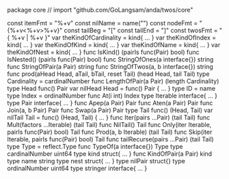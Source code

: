 package core // import "github.com/GoLangsam/anda/twos/core"

const itemFmt = "%+v"
const nilName = name("<noName>")
const nodeFmt = "{%+v<%+v>%+v}"
const tailBeg = "["
const tailEnd = "]"
const twosFmt = "{ %+v | %+v }"
var theKindOfCardinality = kind{ ... }
var theKindOfIndex = kind{ ... }
var theKindOfKind = kind{ ... }
var theKindOfName = kind{ ... }
var theKindOfNest = kind{ ... }
func IsKind() (pairIs func(Pair) bool)
func IsNested() (pairIs func(Pair) bool)
func StringOfOnes(a interface{}) string
func StringOfPair(a Pair) string
func StringOfTwos(a, b interface{}) string
func prod(aHead Head, aTail, bTail, reset Tail) (head Head, tail Tail)
type Cardinality = cardinalNumber
    func LengthOfPair(a Pair) (length Cardinality)
type Head func() Pair
    var nilHead Head = func() Pair { ... }
type ID = name
type Index = ordinalNumber
    func At(i int) Index
type Iterable interface{ ... }
type Pair interface{ ... }
    func Apep(a Pair) Pair
    func Aten(a Pair) Pair
    func Join(a, b Pair) Pair
    func Swap(a Pair) Pair
type Tail func() (Head, Tail)
    var nilTail Tail = func() (Head, Tail) { ... }
    func Iter(pairs ...Pair) (tail Tail)
    func Mult(factors ...Iterable) (tail Tail)
    func NilTail() Tail
    func Only(iter Iterable, pairIs func(Pair) bool) Tail
    func Prod(a, b Iterable) (tail Tail)
    func Skip(iter Iterable, pairIs func(Pair) bool) Tail
    func tailRecurse(pairs ...Pair) (tail Tail)
type Type = reflect.Type
    func TypeOf(a interface{}) Type
type cardinalNumber uint64
type kind struct{ ... }
    func KindOfPair(a Pair) kind
type name string
type nest struct{ ... }
type nilPair struct{}
type ordinalNumber uint64
type stringer interface{ ... }
